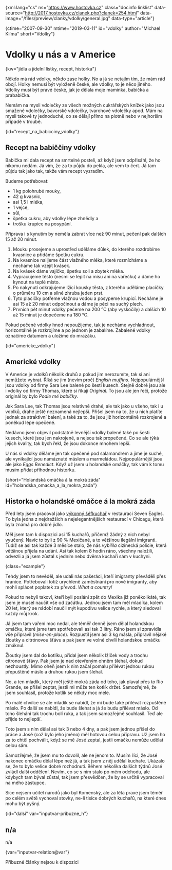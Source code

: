 
{xml:lang="cs" ns="https://www.hostovka.cz" class="docinfo linklist" data-source="http://2017.hostovka.cz/clanek.php?clanek=254.html" data-image="/files/preview/clanky/vdolky/general.jpg" data-type="article"}

{ctime="2007-09-30" mtime="2019-03-11" id="vdolky" author="Michael Klíma" short="Vdolky"}

# Vdolky u nás a v Americe

<!-- generated attribute kw by user_updatekw.sh on 2020-07-05, do not edit -->

{kw="jídla a jídelní lístky, recept, historka"}

Někdo má rád vdolky, někdo zase holky. No a já se netajím tím, že mám rád obojí. Holky nemusí být vyloženě české, ale vdolky, to je něco jiného. Vdolky musí být pravé české, jak je dělala moje maminka, babička a prababička.

Nemám na mysli vdolečky ze všech možných cukrářských knížek jako jsou smažené vdolečky, bavorské vdolečky, tvarohové vdolečky apod. Mám na mysli takové ty jednoduché, co se dělají přímo na plotně nebo v nejhorším případě v troubě.

{id="recept\_na\_babicciny_vdolky"}

## Recept na babiččiny vdolky

Babička mi dala recept na smrtelné posteli, až když jsem odpřisáhl, že ho nikomu nedám. Já vím, že za to půjdu do pekla, ale vem to čert. Já tam půjdu tak jako tak, takže vám recept vyzradím.

Budeme potřebovat:

  * 1 kg polohrubé mouky,
  * 42 g kvasnic,
  * asi 1,5 l mléka,
  * 1 vejce,
  * sůl,
  * špetka cukru, aby vdolky lépe zhnědly a
  * trošku krupice na posypání.

Příprava i s kynutím by neměla zabrat více než 90 minut, pečení pak dalších 15 až 20 minut.

  1. Mouku prosejeme a uprostřed uděláme důlek, do kterého rozdrobíme kvasnice a přidáme špetku cukru.
  2. Na kvasnice nalijeme část vlažného mléka, které rozmícháme a necháme tak vzejít kvásek.
  3. Na kvásek dáme vajíčko, špetku soli a zbytek mléka.
  4. Vypracujeme těsto (nesmí se lepit na mísu ani na vařečku) a dáme ho kynout na teplé místo.
  5. Po nakynutí odkrajujeme lžící kousky těsta, z kterého uděláme placičky o průměru 10 cm a silné zhruba jeden prst.
  6. Tyto placičky potřeme vlažnou vodou a posypeme krupicí. Necháme je asi 15 až 20 minut odpočinout a dáme je péci na suchý plech.
  7. Prvních pět minut vdolky pečeme na 200 °C (aby vyskočily) a dalších 10 až 15 minut je dopečeme na 180 °C.

Pokud pečené vdolky hned nepoužijeme, tak je necháme vychladnout, horizontálně je rozkrojíme a po jednom je zabalíme. Zabalené vdolky označíme datumem a uložíme do mrazáku.

{id="americke_vdolky"}

## Americké vdolky

V Americe je vdolků několik druhů a pokud jim nerozumíte, tak si ani nemůžete vybrat. Říká se jim (nevím proč) _English muffins_. Nejpopulárnější jsou vdolky od firmy Sara Lee balené po šesti kusech. Stejně dobré jsou ale i vdolky od firmy Thomas, které si říkají _Original_. To jsou ale jen řeči, protože originál by bylo _Podle mé babičky_.

Jak Sara Lee, tak Thomas jsou relativně drahé, ale tak jako u všeho, tak i u vdolků, drahé ještě neznamená nejlepší. Přišel jsem na to, že u nich platíte jednak za atraktivní balení, a také za to, že jsou již horizontálně rozkrojené a poněkud lépe opečené.

Nedávno jsem objevil podstatně levnější vdolky balené také po šesti kusech, které jsou jen nakrojené, a nejsou tak propečené. Co se ale týká jejich kvality, tak bych řekl, že jsou dokonce mnohem lepší.

U nás si vdolky děláme jen tak opečené pod salamandrem a jíme je suché, ale vynikající jsou namáznuté máslem a marmeládou. Nejpopulárnější jsou ale jako _Eggs Benedict_. Když už jsem u holandské omáčky, tak vám k tomu musím přidat příhodnou historku.

{short="Holandská omáčka á la mokrá záda" id="holandska\_omacka\_a\_la\_mokra_zada"}

## Historka o holandské omáčce á la mokrá záda

Před lety jsem pracoval jako [výkonný šéfkuchař][1] v restauraci Seven Eagles. To byla jedna z nejdražších a nejelegantnějších restaurací v Chicagu, která byla známá pro dobré jídlo.

Měl jsem tam k dispozici asi 15 kuchařů, přičemž žádný z nich nebyl vyučený. Navíc to byli z 90 % Mexičané, a to většinou ilegální imigranti. Tudíž se asi tak každé 3 měsíce stalo, že nás _vybílila_ cizinecká policie, která většinou přijela na udání. Asi tak kolem 8 hodin ráno, všechny naložili, odvezli a já jsem zůstal s jedním nebo dvěma kuchaři sám v kuchyni.

{class="example"}

Tehdy jsem to nevěděl, ale udali nás pašeráci, kteří imigranty převáděli přes hranice. Potřebovali totiž urychleně zaměstnání pro nové imigranty, aby mohli splácet poplatek za převod. _What a country!_

Pokud to nebyli takoví, kteří byli posláni zpět do Mexika již poněkolikáté, tak jsem je musel naučit vše od začátku. Jednou jsem tam měl mladíka, kolem 20 let, který se nádobí naučil mýt kupodivu velice rychle, a který sledoval každý můj krok.

Já jsem tam vaření moc nedal, ale téměř denně jsem dělal holandskou omáčku, které jsme tam spotřebovali asi tak 3 litry. Ráno jsem si zpravidla vše připravil (_mise-en-place_). Rozpustil jsem asi 3 kg másla, připravil nějaké žloutky a citrónovou šťávu a pak jsem ve volné chvíli holandskou omáčku zmáknul.

Žloutky jsem dal do kotlíku, přidal jsem několik lžiček vody a trochu citronové šťávy. Pak jsem je nad otevřeným ohněm šlehal, dokud nezhoustly. Mimo oheň jsem k nim začal pomalu přilévat jednou rukou přepuštěné máslo a druhou rukou jsem šlehal.

No, a ten mladík, který měl ještě mokrá záda od toho, jak plaval přes to Rio Grande, se přišel zeptat, jestli mi může ten kotlík držet. Samozřejmě, že jsem souhlasil, protože kotlík se někdy moc mele.

Po malé chvilce se ale mladík se nabídl, že mi bude také přilévat rozpuštěné máslo. Po další se nabídl, že bude šlehat a já že budu přilévat máslo. Od toho šlehání tak trochu bolí ruka, a tak jsem samozřejmě souhlasil. Teď ale přijde to nejlepší.

Toto jsem s ním dělal asi tak 3 nebo 4 dny, a pak jsem jednou přišel do práce a José (což bylo jeho jméno) měl hotovou celou přípravu. Už jsem ho za to chtěl pochválit, když se mě José zeptal, jestli omáčku nemůže udělat celou sám.

Samozřejmě, že jsem mu to dovolil, ale ne jenom to. Musím říci, že José nakonec omáčku dělal lépe než já, a tak jsem z něj udělal kuchaře. Ukázalo se, že to bylo velice dobré rozhodnutí. Během několika dalších týdnů José zvládl další oddělení. Nevím, co se s ním stalo po mém odchodu, ale kdybych tam býval zůstal, tak jsem přesvědčen, že by se určitě vypracoval na mého zástupce.

Sice nejsem učitel národů jako byl Komenský, ale za léta praxe jsem téměř po celém světě vychoval stovky, ne-li tisíce dobrých kuchařů, na které dnes mohu být pyšný.

{id="dalsi" var="inputvar-pribuzne_h"}

## n/a

n/a

{var="inputvar-relation@var"}

Příbuzné články nejsou k dispozici

 [1]: /kucharske_tituly#vykonny_sefkuchar

